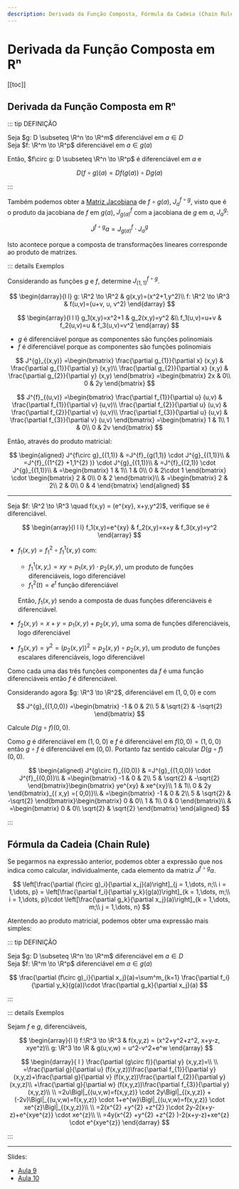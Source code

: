 ```yaml
---
description: Derivada da Função Composta, Fórmula da Cadeia (Chain Rule)
---
```


# Derivada da Função Composta em Rⁿ

[[toc]]

## Derivada da Função Composta em Rⁿ

::: tip DEFINIÇÃO

Seja $g: D \subseteq \R^n \to \R^m$ diferenciável em $a \in D$  
Seja $f: \R^m \to \R^p$ diferenciável em $a \in g(a)$

Então, $f\circ g: D \subseteq \R^n \to \R^p$ é diferenciável em $a$ e

$$
D(f\circ g)(a)=Df(g(a))\circ Dg(a)
$$

:::

Também podemos obter a [Matriz Jacobiana](./0004-diferenciabilidade.md#matriz-jacobiana) de $f\circ g(a)$, $J^{f\circ g}_{a}$,
visto que é o produto da jacobiana de $f$ em $g(a)$, $J^f_{g(a)}$ com a jacobiana de $g$ em $a$, $J_a^g$:

$$
J^{f\circ g}{a} = J^f_{g(a)}\cdot J^g_a
$$

Isto acontece porque a composta de transformações lineares corresponde ao produto de matrizes.

::: details Exemplos

Considerando as funções $g$ e $f$, determine $J^{f\circ g}_{(1,1)}$.

$$
\begin{darray}{l l}
g: \R^2 \to \R^2 & g(x,y)=(x^2+1,y^2)\\
f: \R^2 \to \R^3 & f(u,v)=(u+v, u, v^2)
\end{darray}
$$

$$
\begin{array}{l l l}
g_1(x,y)=x^2+1 &
g_2(x,y)=y^2 &\\
f_1(u,v)=u+v &
f_2(u,v)=u &
f_3(u,v)=v^2
\end{array}
$$

- $g$ é diferenciável porque as componentes são funções polinomiais
- $f$ é diferenciável porque as componentes são funções polinomiais

$$
J^{g}_{(x,y)} =\begin{bmatrix}
\frac{\partial g_{1}}{\partial x} (x,y) & \frac{\partial g_{1}}{\partial y} (x,y)\\
\frac{\partial g_{2}}{\partial x} (x,y) & \frac{\partial g_{2}}{\partial y} (x,y)
\end{bmatrix} =\begin{bmatrix}
2x & 0\\
0 & 2y
\end{bmatrix}
$$

$$
J^{f}_{(u,v)} =\begin{bmatrix}
\frac{\partial f_{1}}{\partial u} (u,v) & \frac{\partial f_{1}}{\partial v} (u,v)\\
\frac{\partial f_{2}}{\partial u} (u,v) & \frac{\partial f_{2}}{\partial v} (u,v)\\
\frac{\partial f_{3}}{\partial u} (u,v) & \frac{\partial f_{3}}{\partial v} (u,v)
\end{bmatrix} =\begin{bmatrix}
1 & 1\\
1 & 0\\
0 & 2v
\end{bmatrix}
$$

Então, através do produto matricial:

$$
\begin{aligned}
J^{f\circ g}_{(1,1)} & =J^{f}_{g(1,1)} \cdot J^{g}_{(1,1)}\\
 & =J^{f}_{(1^{2} +1,1^{2} )} \cdot J^{g}_{(1,1)}\\
 & =J^{f}_{(2,1)} \cdot J^{g}_{(1,1)}\\
 & =\begin{bmatrix}
1 & 1\\
1 & 0\\
0 & 2\cdot 1
\end{bmatrix} \cdot \begin{bmatrix}
2 & 0\\
0 & 2
\end{bmatrix}\\
 & =\begin{bmatrix}
2 & 2\\
2 & 0\\
0 & 4
\end{bmatrix}
\end{aligned}
$$

---

Seja $f: \R^2 \to \R^3 \quad f(x,y) = (e^{xy}, x+y,y^2)$, verifique se é diferenciável.

$$
\begin{array}{l l l}
f_1(x,y)=e^{xy} & f_2(x,y)=x+y & f_3(x,y)=y^2
\end{array}
$$

- $f_1(x,y)=f^2_1\circ f^1_1(x,y)$ com:

  - $f^1_1(x,y,)=xy=p_1(x,y)\cdot p_2(x,y)$, um produto de funções diferenciáveis, logo diferenciável
  - $f^2_1(t)=e^t$ função diferenciável

  Então, $f_1(x,y)$ sendo a composta de duas funções diferenciáveis é diferenciável.

- $f_2(x,y) = x+y = p_1(x,y) + p_2(x,y)$, uma soma de funções diferenciáveis, logo diferenciável

- $f_3(x,y)= y^2=(p_2(x,y))^2 = p_2(x,y)\circ p_2(x,y)$, um produto de funções escalares diferenciáveis, logo diferenciável

Como cada uma das três funções componentes da $f$ é uma função diferenciáveis então $f$ é diferenciável.

Considerando agora $g: \R^3 \to \R^2$, diferenciável em $(1,0,0)$ e com

$$
J^{g}_{(1,0,0)} =\begin{bmatrix}
-1 & 0 & 2\\
5 & \sqrt{2} & -\sqrt{2}
\end{bmatrix}
$$

Calcule $D(g\circ f)(0,0)$.

Como $g$ é diferenciável em $(1,0,0)$ e $f$ é diferenciável em $f(0,0)=(1,0,0)$
então $g\circ f$ é diferenciável em $(0,0)$. Portanto faz sentido calcular $D(g\circ f)(0,0)$.

$$
\begin{aligned}
J^{g\circ f}_{(0,0)} & =J^{g}_{(1,0,0)} \cdot J^{f}_{(0,0)}\\
 & =\begin{bmatrix}
-1 & 0 & 2\\
5 & \sqrt{2} & -\sqrt{2}
\end{bmatrix}\begin{bmatrix}
ye^{xy} & xe^{xy}\\
1 & 1\\
0 & 2y
\end{bmatrix}_{( x,y) =( 0,0)}\\
 & =\begin{bmatrix}
-1 & 0 & 2\\
5 & \sqrt{2} & -\sqrt{2}
\end{bmatrix}\begin{bmatrix}
0 & 0\\
1 & 1\\
0 & 0
\end{bmatrix}\\
 & =\begin{bmatrix}
0 & 0\\
\sqrt{2} & \sqrt{2}
\end{bmatrix}
\end{aligned}
$$

:::

## Fórmula da Cadeia (Chain Rule)

Se pegarmos na expressão anterior, podemos obter a expressão que
nos indica como calcular, individualmente, cada elemento da matriz $J^{f\circ g}{a}$.

$$
\left[\frac{\partial (f\circ g)_i}{\partial x_j}(a)\right]_{j = 1,\dots, n;\\ i = 1,\dots, p} =
\left[\frac{\partial f_i}{\partial y_k}(g(a))\right]_{k = 1,\dots, m;\\ i = 1,\dots, p}\cdot
\left[\frac{\partial g_k}{\partial x_j}(a)\right]_{k = 1,\dots, m;\\ j = 1,\dots, n}
$$

Atentendo ao produto matricial, podemos obter uma expressão mais simples:

::: tip DEFINIÇÃO

Seja $g: D \subseteq \R^n \to \R^m$ diferenciável em $a \in D$  
Seja $f: \R^m \to \R^p$ diferenciável em $a \in g(a)$

$$
\frac{\partial (f\circ g)_i}{\partial x_j}(a)=\sum^m_{k=1} \frac{\partial f_i}{\partial y_k}(g(a))\cdot \frac{\partial g_k}{\partial x_j}(a)
$$

:::

::: details Exemplos

Sejam $f$ e $g$, diferenciáveis,

$$
\begin{array}{l l}
f:\R^3 \to \R^3 & f(x,y,z) = (x^2+y^2+z^2, x+y-z, xye^z)\\
g: \R^3 \to \R & g(u,v,w) = u^2-v^2+e^w
\end{array}
$$

$$
\begin{darray}{ l }
\frac{\partial (g\circ f)}{\partial y} (x,y,z)=\\ \\
=\frac{\partial g}{\partial u} (f(x,y,z))\frac{\partial f_{1}}{\partial y} (x,y,z)+\frac{\partial g}{\partial v} (f(x,y,z))\frac{\partial f_{2}}{\partial y} (x,y,z)\\
+\frac{\partial g}{\partial w} (f(x,y,z))\frac{\partial f_{3}}{\partial y} (x,y,z)\\ \\
=2u\Bigl|_{(u,v,w)=f(x,y,z)} \cdot 2y\Bigl|_{(x,y,z)} +(-2v)\Bigl|_{(u,v,w)=f(x,y,z)} \cdot 1+e^{w}\Bigl|_{(u,v,w)=f(x,y,z)} \cdot xe^{z}\Bigl|_{(x,y,z)}\\ \\
=2(x^{2} +y^{2} +z^{2} )\cdot 2y-2(x+y-z)+e^{xye^{z}} \cdot xe^{z}\\ \\
=4y(x^{2} +y^{2} +z^{2} )-2(x+y-z)+xe^{z} \cdot e^{xye^{z}}
\end{darray}
$$

:::

---

Slides:

- [Aula 9](https://drive.google.com/file/d/1hD4cmbOMvQePGDpdGdBiW7dDN5211U-_/view?usp=sharing)
- [Aula 10](https://drive.google.com/file/d/16jeZ0qLZeC0opCixeGwUH25yVjLjDSBn/view?usp=sharing)
